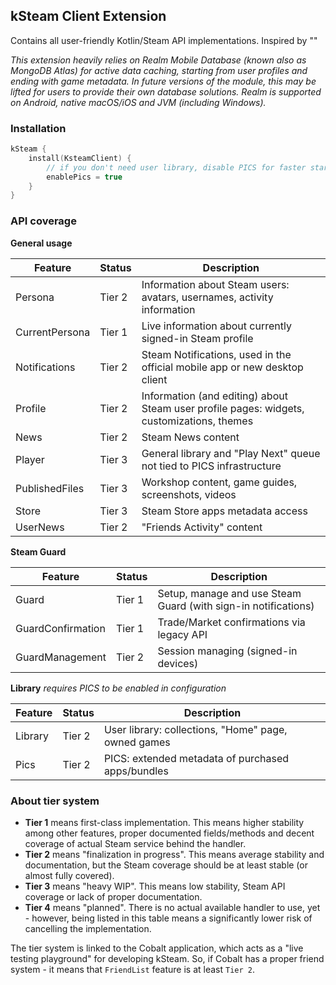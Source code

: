 kSteam Client Extension
---
Contains all user-friendly Kotlin/Steam API implementations. Inspired by ""

_This extension heavily relies on Realm Mobile Database (known also as MongoDB Atlas) for active data caching, starting from user profiles and ending with game metadata. In future versions of the module, this may be lifted for users to provide their own database solutions. Realm is supported on Android, native macOS/iOS and JVM (including Windows)._ 

### Installation

```kotlin
kSteam {
    install(KsteamClient) {
        // if you don't need user library, disable PICS for faster startup
        enablePics = true
    }
}
```

### API coverage

**General usage**

| Feature        | Status | Description                                                                               |
|----------------|--------|-------------------------------------------------------------------------------------------|
| Persona        | Tier 2 | Information about Steam users: avatars, usernames, activity information                   |
| CurrentPersona | Tier 1 | Live information about currently signed-in Steam profile                                  |
| Notifications  | Tier 2 | Steam Notifications, used in the official mobile app or new desktop client                |
| Profile        | Tier 2 | Information (and editing) about Steam user profile pages: widgets, customizations, themes |
| News           | Tier 2 | Steam News content                                                                        |
| Player         | Tier 3 | General library and "Play Next" queue not tied to PICS infrastructure                     |
| PublishedFiles | Tier 3 | Workshop content, game guides, screenshots, videos                                        |
| Store          | Tier 3 | Steam Store apps metadata access                                                          |
| UserNews       | Tier 2 | "Friends Activity" content                                                                |

**Steam Guard**

| Feature           | Status | Description                                                    |
|-------------------|--------|----------------------------------------------------------------|
| Guard             | Tier 1 | Setup, manage and use Steam Guard (with sign-in notifications) |
| GuardConfirmation | Tier 1 | Trade/Market confirmations via legacy API                      |
| GuardManagement   | Tier 2 | Session managing (signed-in devices)                           |

**Library**
_requires PICS to be enabled in configuration_

| Feature         | Status | Description                                         |
|-----------------|--------|-----------------------------------------------------|
| Library         | Tier 2 | User library: collections, "Home" page, owned games |
| Pics            | Tier 2 | PICS: extended metadata of purchased apps/bundles   |

### About tier system

- **Tier 1** means first-class implementation. This means higher stability among other features, proper documented fields/methods and decent coverage of actual Steam service behind the handler.
- **Tier 2** means "finalization in progress". This means average stability and documentation, but the Steam coverage should be at least stable (or almost fully covered).
- **Tier 3** means "heavy WIP". This means low stability, Steam API coverage or lack of proper documentation.
- **Tier 4** means "planned". There is no actual available handler to use, yet - however, being listed in this table means a significantly lower risk of cancelling the implementation.

The tier system is linked to the Cobalt application, which acts as a "live testing playground" for developing kSteam. So, if Cobalt has a proper friend system - it means that `FriendList` feature is at least `Tier 2`.